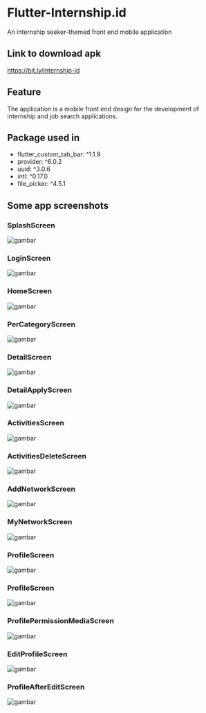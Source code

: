 # Flutter-Internship.id

An internship seeker-themed front end mobile application

## Link to download apk

https://bit.ly/internship-id

## Feature

The application is a mobile front end design for the development of internship and job search applications.

## Package used in

- flutter_custom_tab_bar: ^1.1.9
- provider: ^6.0.2
- uuid: ^3.0.6
- intl: ^0.17.0
- file_picker: ^4.5.1

## Some app screenshots

### SplashScreen
![gambar](./screenshot/pict1.png)

### LoginScreen
![gambar](./screenshot/pict2.png)

### HomeScreen
![gambar](./screenshot/pict3.png)

### PerCategoryScreen
![gambar](./screenshot/pict4.png)

### DetailScreen
![gambar](./screenshot/pict5.png)

### DetailApplyScreen
![gambar](./screenshot/pict6.png)

### ActivitiesScreen
![gambar](./screenshot/pict7.png)

### ActivitiesDeleteScreen
![gambar](./screenshot/pict8.png)

### AddNetworkScreen
![gambar](./screenshot/pict9.png)

### MyNetworkScreen
![gambar](./screenshot/pict10.png)

### ProfileScreen
![gambar](./screenshot/pict11.png)

### ProfileScreen
![gambar](./screenshot/pict11.png)

### ProfilePermissionMediaScreen
![gambar](./screenshot/pict12.png)

### EditProfileScreen
![gambar](./screenshot/pict13.png)

### ProfileAfterEditScreen
![gambar](./screenshot/pict13.png)